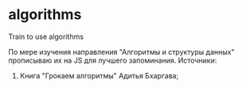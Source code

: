 # algorithms
Train to use algorithms

По мере изучения направления "Алгоритмы и структуры данных" прописываю их на JS для лучшего запоминания.
Источники:
1. Книга "Грокаем алгоритмы" Адитья Бхаргава;
